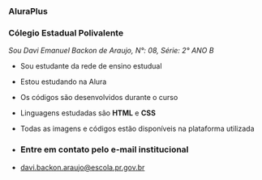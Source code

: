 ### AluraPlus

### Cólegio Estadual Polivalente
*Sou Davi Emanuel Backon de Araujo, N°: 08, Série: 2° ANO B*

- Sou estudante da rede de ensino estudual
- Estou estudando na Alura
- Os códigos são desenvolvidos durante o curso
- Linguagens estudadas são **HTML** e **CSS**
- Todas as imagens e códigos estão disponíveis na plataforma utilizada

- ### Entre em contato pelo e-mail institucional
- davi.backon.araujo@escola.pr.gov.br
